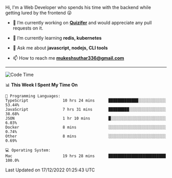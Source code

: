Hi, I'm a Web Developer who spends his time with the backend while getting lured by the frontend 😜

- 🔭 I’m currently working on **[Quizifer](https://github.com/SutharMukesh/Quizifer/)** and would appreciate any pull requests on it.

- 🌱 I’m currently learning **redis, kubernetes**

- 💬 Ask me about **javascript, nodejs, CLI tools**

- 📫 How to reach me **mukeshsuthar336@gmail.com**

---
<!--START_SECTION:waka-->
![Code Time](http://img.shields.io/badge/Code%20Time-2%2C006%20hrs%2013%20mins-blue)

📊 **This Week I Spent My Time On** 

```text
💬 Programming Languages: 
TypeScript               10 hrs 24 mins      █████████████░░░░░░░░░░░░   53.44% 
JavaScript               7 hrs 31 mins       █████████░░░░░░░░░░░░░░░░   38.68% 
JSON                     1 hr 10 mins        █░░░░░░░░░░░░░░░░░░░░░░░░   6.03% 
Docker                   8 mins              ░░░░░░░░░░░░░░░░░░░░░░░░░   0.74% 
Other                    8 mins              ░░░░░░░░░░░░░░░░░░░░░░░░░   0.69%

💻 Operating System: 
Mac                      19 hrs 28 mins      █████████████████████████   100.0%

```


 Last Updated on 17/12/2022 01:25:43 UTC
<!--END_SECTION:waka-->
